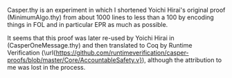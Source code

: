 Casper.thy is an experiment in which I shortened Yoichi Hirai's original proof (MinimumAlgo.thy) from about 1000 lines to less than a 100 by encoding things in FOL and in particular EPR as much as possible.

It seems that this proof was later re-used by Yoichi Hirai in (CasperOneMessage.thy) and then translated to Coq by Runtime Verification (\url{https://github.com/runtimeverification/casper-proofs/blob/master/Core/AccountableSafety.v}), although the attribution to me was lost in the process.
